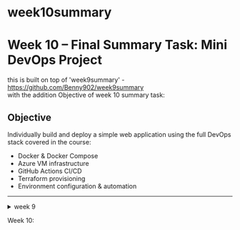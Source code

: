 # week10summary
# Week 10 – Final Summary Task: Mini DevOps Project
this is built on top of 'week9summary' - https://github.com/Benny902/week9summary  
with the addition Objective of week 10 summary task:
## Objective
Individually build and deploy a simple web application using the full DevOps stack covered
in the course:
- Docker & Docker Compose
- Azure VM infrastructure
- GitHub Actions CI/CD
- Terraform provisioning
- Environment configuration & automation

---

<details><summary>week 9</summary>

### GitHubSecrets Required (Settings > Secrets and variables > Actions): 
- VM_SSH_KEY → Contents of the private ~/.ssh/id_rsa file (not the .pub!)
- AZURE_CREDENTIALS → A service principal in JSON format to allow azure/login

<br>

Create `VM_SSH_KEY` with:
```bash
ssh-keygen -t rsa -b 2048
```
- copy the Contents of the private ~/.ssh/id_rsa file (not the .pub!) into the `VM_SSH_KEY` secret

<br>

Create `AZURE_CREDENTIALS` with:
```bash
# to login:
az login --use-device-code

# to see list of accounts associated and verify which is set as default.
az account list --output table

# then create with this: (replaced <SubscriptionId> with mine)
az ad sp create-for-rbac \
  --name "gh-actions" \
  --role contributor \
  --scopes "/subscriptions/<SubscriptionId>" \
  --sdk-auth
```
- copy the entire json output into the `AZURE_CREDENTIALS` secret

---

### Install and Configure Terraform

#### Install terraform
```bash
sudo snap install terraform --classic
```

- check that install successful `terraform -v`

---

### Create initial main.tf and initialize:
```bash
touch main.tf
terraform init
```

### Make Modular main.tf and Define Infrastructure Resources

#### Modular folder structure for modules  

```css
terraform-rg/
├── main.tf
├── variables.tf
├── outputs.tf
└── modules/
    ├── resource_group/
    │   └── main.tf
    │   └── variables.tf
    │   └── outputs.tf
    ├── network/
    │   └── main.tf
    │   └── variables.tf
    │   └── outputs.tf
    └── vm/
        └── main.tf
        └── variables.tf
        └── cloud-init.sh
```

<details> <summary> Root `main.tf`: </summary>

```bash
provider "azurerm" {
  features {}
}

module "rg" {
  source   = "./modules/resource_group"
  name     = "devops-week9-rg"
  location = var.location
}

module "network" {
  source  = "./modules/network"
  rg_name = module.rg.name
  location = var.location
}

module "vm" {
  source           = "./modules/vm"
  rg_name          = module.rg.name
  location         = var.location
  vm_name          = var.vm_name
  admin_username   = var.admin_username
  ssh_public_key   = var.ssh_public_key
  nic_id           = module.network.nic_id
  public_ip_dep    = module.network

  depends_on = [module.network]
}
```
</details>

<details> <summary> Root `variables.tf`: </summary>

```bash
variable "location" {
  default = "West Europe"
}

variable "vm_name" {
  default = "week9vm"
}

variable "admin_username" {
  default = "azureuser"
}

variable "ssh_public_key" {}
```
</details>

<details> <summary> Root `outputs.tf`: </summary>

```bash
# Resource Group Outputs
output "rg_name" {
  value = module.rg.name
}

output "rg_location" {
  value = module.rg.location
}

output "rg_id" {
  value = module.rg.id
}

# Network Outputs
output "nic_id" {
  value = module.network.nic_id
}

output "public_ip_address" {
  value = module.network.public_ip
}
```
</details>

<details> <summary>  `modules/resource_group/main.tf` </summary>
```bash
resource "azurerm_resource_group" "devops_rg" {
  name     = var.name
  location = var.location
}
```
</details>

<details> <summary>  `modules/resource_group/variables.tf` </summary>

```bash
variable "name" {}
variable "location" {}
```
</details>

<details> <summary> `modules/resource_group/outputs.tf` </summary>

```bash
output "name" {
  value = azurerm_resource_group.devops_rg.name
}

output "location" {
  value = azurerm_resource_group.devops_rg.location
}

output "id" {
  value = azurerm_resource_group.devops_rg.id
}
```
</details>

<details> <summary> `modules/network/main.tf` </summary>

```bash
resource "azurerm_virtual_network" "vnet" {
  name                = "week9-vnet"
  address_space       = ["10.0.0.0/16"]
  location            = var.location
  resource_group_name = var.rg_name
}

resource "azurerm_subnet" "subnet" {
  name                 = "week9-subnet"
  resource_group_name  = var.rg_name
  virtual_network_name = azurerm_virtual_network.vnet.name
  address_prefixes     = ["10.0.1.0/24"]
}

resource "azurerm_network_security_group" "nsg" {
  name                = "week9-nsg"
  location            = var.location
  resource_group_name = var.rg_name

  security_rule {
    name                       = "SSH"
    priority                   = 1001
    direction                  = "Inbound"
    access                     = "Allow"
    protocol                   = "Tcp"
    source_port_range          = "*"
    destination_port_range     = "22"
    source_address_prefix      = "*"
    destination_address_prefix = "*"
  }

  security_rule {
    name                       = "Allow-Backend"
    priority                   = 1002
    direction                  = "Inbound"
    access                     = "Allow"
    protocol                   = "Tcp"
    source_port_range          = "*"
    destination_port_range     = "3000"
    source_address_prefix      = "*"
    destination_address_prefix = "*"
  }

  security_rule {
    name                       = "Allow-Frontend"
    priority                   = 1003
    direction                  = "Inbound"
    access                     = "Allow"
    protocol                   = "Tcp"
    source_port_range          = "*"
    destination_port_range     = "4000"
    source_address_prefix      = "*"
    destination_address_prefix = "*"
  }
}

resource "azurerm_public_ip" "public_ip" {
  name                = "week9-pip"
  location            = var.location
  resource_group_name = var.rg_name
  allocation_method   = "Static"
  sku                 = "Basic"
}

resource "azurerm_network_interface" "nic" {
  name                = "week9-nic"
  location            = var.location
  resource_group_name = var.rg_name

  ip_configuration {
    name                          = "internal"
    subnet_id                     = azurerm_subnet.subnet.id
    private_ip_address_allocation = "Static"
    public_ip_address_id          = azurerm_public_ip.public_ip.id
  }
}

resource "azurerm_subnet_network_security_group_association" "subnet_nsg_assoc" {
  subnet_id                 = azurerm_subnet.subnet.id
  network_security_group_id = azurerm_network_security_group.nsg.id
}
```
</details>

<details> <summary>  `modules/network/variables.tf` </summary>

```bash
variable "location" {}
variable "rg_name" {}
```
</details>

<details> <summary>  `modules/network/outputs.tf` </summary>

```bash
output "nic_id" {
  value = azurerm_network_interface.nic.id
}

output "public_ip" {
  value = azurerm_public_ip.public_ip.ip_address
}
```
</details>

<details> <summary>  `modules/vm/main.tf` </summary>

```bash
resource "azurerm_linux_virtual_machine" "vm" {
  name                  = var.vm_name
  resource_group_name   = var.rg_name
  location              = var.location
  size                  = "Standard_B1ls"
  admin_username        = var.admin_username
  network_interface_ids = [var.nic_id]

  depends_on = [var.public_ip_dep]

  admin_ssh_key {
    username   = var.admin_username
    public_key = var.ssh_public_key
  }

  os_disk {
    caching              = "ReadWrite"
    storage_account_type = "Standard_LRS"
  }

  source_image_reference {
    publisher = "Canonical"
    offer     = "UbuntuServer"
    sku       = "18.04-LTS"
    version   = "latest"
  }

  tags = {
    environment = "dev"
  }

  custom_data = filebase64("${path.module}/cloud-init.sh")
}
```
</details>

<details> <summary>  `modules/vm/variables.tf` </summary>

```bash
variable "vm_name" {}
variable "location" {}
variable "rg_name" {}
variable "admin_username" {}
variable "ssh_public_key" {}
variable "nic_id" {}
variable "public_ip_dep" {}
```
</details>

<details> <summary>  `modules/vm/cloud-init.sh` </summary>
to initialize the vm with docker and docker-compose

```bash
#!/bin/bash
# Update package list
apt-get update -y

# Install Docker
apt-get install -y docker.io

# Enable Docker
systemctl enable docker
systemctl start docker

# Install Docker Compose
curl -L "https://github.com/docker/compose/releases/latest/download/docker-compose-$(uname -s)-$(uname -m)" -o /usr/local/bin/docker-compose
chmod +x /usr/local/bin/docker-compose
ln -s /usr/local/bin/docker-compose /usr/bin/docker-compose
```

</details>


---

## Configure Remote State
### Create Storage Account & Blob Container
```bash
name: Setup Terraform Remote State Storage

on:
  workflow_call:
    inputs:
      storage-account-name:
        required: true
        type: string
      container-name:
        required: true
        type: string
      key:
        required: false
        default: terraform.tfstate
        type: string
      location:
        required: false
        default: westeurope
        type: string
    secrets:
      AZURE_CREDENTIALS:
        required: true

permissions:
  contents: write # required to commit backend.tf

jobs:
  setup-remote-state:
    name: Configure Azure Storage Backend
    runs-on: ubuntu-latest

    steps:
      - name: Checkout repo
        uses: actions/checkout@v3

      - name: Azure Login
        uses: azure/login@v1
        with:
          creds: ${{ secrets.AZURE_CREDENTIALS }}

      - name: Set Resource Group Name
        id: vars
        run: echo "BACKEND_RG=tfstate-backend-rg" >> "$GITHUB_ENV"

      - name: Create Resource Group (for backend only)
        run: |
          az group create \
            --name "$BACKEND_RG" \
            --location "${{ inputs.location }}"

      - name: Create Storage Account (for backend state)
        run: |
          az storage account create \
            --name "${{ inputs.storage-account-name }}" \
            --resource-group "$BACKEND_RG" \
            --location "${{ inputs.location }}" \
            --sku Standard_LRS

      - name: Get Storage Account Key
        id: get-key
        run: |
          ACCOUNT_KEY=$(az storage account keys list \
            --resource-group "$BACKEND_RG" \
            --account-name "${{ inputs.storage-account-name }}" \
            --query '[0].value' -o tsv)
          echo "key=$ACCOUNT_KEY" >> "$GITHUB_OUTPUT"

      - name: Create Blob Container
        run: |
          az storage container create \
            --name "${{ inputs.container-name }}" \
            --account-name "${{ inputs.storage-account-name }}" \
            --account-key "${{ steps.get-key.outputs.key }}" || true

      - name: Generate backend.tf
        run: |
          cat <<EOF > backend.tf
          terraform {
            backend "azurerm" {
              resource_group_name  = "tfstate-backend-rg"
              storage_account_name = "${{ inputs.storage-account-name }}"
              container_name       = "${{ inputs.container-name }}"
              key                  = "${{ inputs.key }}"
            }
          }
          EOF

      - name: Commit and Push backend.tf
        run: |
          git config --global user.name "gh-actions"
          git config --global user.email "github-actions@users.noreply.github.com"
          git add backend.tf
          git commit -m "Add backend.tf for remote state [skip ci]" || echo "No changes to commit"

          BRANCH_NAME=$(echo "${GITHUB_REF#refs/heads/}")
          if [[ "$GITHUB_REF" == refs/heads/* ]]; then
            git push origin HEAD:$GITHUB_REF
          else
            echo "Skipping push — not on a branch."
          fi
```
- which also creates `backend.tf` file based on the created Storage Account

---

## Apply Infrastructure
Apply infrastructure from main `CICD.yml`:
```yml
  deploy-infrastructure:
    needs: setup-remote-state
    uses: ./.github/workflows/terraform-deploy.yml
    with:
      storage-account-name: ${{ needs.setup-remote-state.outputs.storage_account_name }}
    secrets: inherit
```

which calls  
<details> <summary> `terraform-deploy.yml`: </summary>

```yml
  name: Terraform Azure Deployment

  on:
    workflow_call:
      inputs:
        storage-account-name:
          required: true
          type: string
      secrets:
        AZURE_CREDENTIALS:
          required: true
        VM_SSH_KEY:
          required: true

  jobs:
    deploy:
      name: Provision Azure Infrastructure with Terraform
      runs-on: ubuntu-latest

      steps:
        - name: Checkout Repository with latest commit
          uses: actions/checkout@v3
          with:
            fetch-depth: 0

        - name: Azure Login
          uses: azure/login@v1
          with:
            creds: ${{ secrets.AZURE_CREDENTIALS }}

        - name: Set up Terraform
          uses: hashicorp/setup-terraform@v3
          with:
            terraform_version: 1.8.5

        - name: Write SSH Private Key
          run: |
            mkdir -p ~/.ssh
            echo "${{ secrets.VM_SSH_KEY }}" > ~/.ssh/id_rsa
            chmod 600 ~/.ssh/id_rsa

        - name: Derive SSH Public Key
          id: ssh
          run: |
            ssh-keygen -y -f ~/.ssh/id_rsa > ~/.ssh/id_rsa.pub
            echo "ssh_public_key=$(cat ~/.ssh/id_rsa.pub)" >> "$GITHUB_OUTPUT"

        - name: Set Terraform Azure credentials
          run: |
            echo '${{ secrets.AZURE_CREDENTIALS }}' > sp.json
            echo "ARM_CLIENT_ID=$(jq -r .clientId sp.json)" >> $GITHUB_ENV
            echo "ARM_CLIENT_SECRET=$(jq -r .clientSecret sp.json)" >> $GITHUB_ENV
            echo "ARM_SUBSCRIPTION_ID=$(jq -r .subscriptionId sp.json)" >> $GITHUB_ENV
            echo "ARM_TENANT_ID=$(jq -r .tenantId sp.json)" >> $GITHUB_ENV

        - name: Terraform Init
          run: terraform init

        - name: Conditionally Import Resource Group if Not Already in State
          run: |
            RG_NAME="devops-week9-rg"
            SUB_ID="${{ env.ARM_SUBSCRIPTION_ID }}"

            if terraform state list | grep -q "module.rg.azurerm_resource_group.devops_rg"; then
              echo "Resource group already managed in Terraform state. Skipping import."
            else
              EXISTS=$(az group exists --name "$RG_NAME")
              if [ "$EXISTS" == "true" ]; then
                echo "Resource group exists. Importing into Terraform state..."
                terraform import -lock=false module.rg.azurerm_resource_group.devops_rg "/subscriptions/$SUB_ID/resourceGroups/$RG_NAME"
              else
                echo "Resource group does not exist. Terraform will create it during apply."
              fi
            fi

        - name: Terraform Apply
          run: |
            terraform apply -auto-approve \
              -var="ssh_public_key=${{ steps.ssh.outputs.ssh_public_key }}"

        - name: Output Public IP
          run: terraform output public_ip_address
```

What each case means in the `Conditionally Import Resource Group if Not Already in State` step:  
1. if Terraform state contains the RG already
- It skips import and proceeds to terraform apply.

2. if Terraform state does not contain the RG, but it exists in Azure
- It runs terraform import to avoid duplicate resource error during apply.

3. if Terraform state does not contain the RG, and it doesn’t exist in Azure
- No import needed — Terraform will create it during apply.

</details>


### Screenshot of `terraform apply` success :  
![alt text](images/terraform-apply-outputs.png)

## Automatic Deployment and Healthcheck Script

<details> <summary> deploy-webapp.yml </summary>

```yml
name: Deploy WebApp to Azure VM

on:
  workflow_call:
    inputs:
      vm_ip:
        required: true
        type: string
    secrets:
      VM_SSH_KEY:
        required: true

jobs:
  deploy-vm:
    runs-on: ubuntu-latest

    steps:
      - name: Checkout code
        uses: actions/checkout@v3

      - name: Write SSH key
        run: |
          echo "${{ secrets.VM_SSH_KEY }}" > key.pem
          chmod 600 key.pem

      - name: Copy files to VM with rsync
        run: |
          rsync -az --delete --exclude='.git' --exclude='node_modules' -e "ssh -i key.pem -o StrictHostKeyChecking=no" ./ azureuser@${{ inputs.vm_ip }}:/home/azureuser/week9project

      - name: Deploy with docker-compose
        run: |
          ssh -i key.pem -o StrictHostKeyChecking=no azureuser@${{ inputs.vm_ip }} "
            cd /home/azureuser/week9project &&
            sudo docker-compose down --remove-orphans &&
            sudo docker-compose up -d --build
          "

      - name: Healthcheck and get logs
        run: |
          ssh -i key.pem -o StrictHostKeyChecking=no azureuser@${{ inputs.vm_ip }} "
            sudo docker ps
          " > remote_logs.txt

      - name: Upload VM logs
        uses: actions/upload-artifact@v4
        with:
          name: remote-logs
          path: remote_logs.txt

      - name: Cleanup key
        run: rm key.pem
```
</details>

<details> <summary> healthcheck.yml </summary>

```yml
name: healthcheck

on:
  workflow_call:
    outputs:
      ip_status:
        description: "Was the IP made static successfully?"
        value: ${{ jobs.healthcheck.outputs.ip_status }}

jobs:
  healthcheck:
    runs-on: ubuntu-latest
    outputs:
      ip_status: ${{ steps.recheck.outcome }}

    steps:
      - name: Checkout Repo
        uses: actions/checkout@v3

      - name: Azure Login
        uses: azure/login@v1
        with:
          creds: ${{ secrets.AZURE_CREDENTIALS }}

      - name: Get Public IP Name
        id: get_ip_name
        run: |
          IP_NAME=$(az network public-ip list \
            --resource-group devops-week9-rg \
            --query "[0].name" -o tsv)
          echo "IP_NAME=$IP_NAME" >> $GITHUB_ENV

      - name: Make IP Static
        run: |
          az network public-ip update \
            --resource-group devops-week9-rg \
            --name "$IP_NAME" \
            --allocation-method Static

      - name: Get VM Public IP
        id: get_vm_ip
        run: |
          VM_IP=$(az vm show -d -g devops-week9-rg -n week9vm --query publicIps -o tsv)
          echo "VM_IP=$VM_IP" >> $GITHUB_ENV

      - name: Run Initial Healthcheck
        run: |
          echo "Checking http://$VM_IP:3000..." > healthcheck.log
          if curl --fail --silent http://$VM_IP:3000; then
            echo "Initial health check passed" >> healthcheck.log
          else
            echo "Initial health check failed" >> healthcheck.log
            exit 1
          fi
```
</details>

---

## Logging and Documentation
all steps are logged and documented in this file: `deployment_log.md`  
which is being updated automatically after every github Action.

with this step:
```yml
  write-deployment-log:
    needs: post-deploy-week8
    uses: ./.github/workflows/write-deployment-log.yml
    secrets: inherit
```

<details> <summary>`write-deployment-log.yml` </summary>

```yml
name: Write Deployment Log

on:
  workflow_dispatch:
  workflow_call:

permissions:
  contents: write # need this to be able to 'push' to the repo (to update the log file)

jobs:
  log:
    runs-on: ubuntu-latest

    steps:
      - name: Checkout repo
        uses: actions/checkout@v3

      - name: Azure Login
        uses: azure/login@v1
        with:
          creds: ${{ secrets.AZURE_CREDENTIALS }}

      - name: Get VM Info (IP, Region, Size, Image)
        id: vm_info
        run: |
          VM_JSON=$(az vm show -g devops-week9-rg -n week9vm)
          echo "VM_IP=$(echo $VM_JSON | jq -r '.publicIps')" >> $GITHUB_ENV
          echo "VM_LOCATION=$(echo $VM_JSON | jq -r '.location')" >> $GITHUB_ENV
          echo "VM_SIZE=$(echo $VM_JSON | jq -r '.hardwareProfile.vmSize')" >> $GITHUB_ENV
          echo "VM_IMAGE=$(echo $VM_JSON | jq -r '.storageProfile.imageReference.offer') $(echo $VM_JSON | jq -r '.storageProfile.imageReference.sku')" >> $GITHUB_ENV

      - name: Create and Append deployment_log.md
        run: |
          TIMESTAMP=$(TZ="Etc/GMT-3" date +"%Y-%m-%d %H:%M:%S")

          echo "Appending new deployment log entry..."

          cat <<EOF >> deployment_log.md

          ---

          ## Deployment Entry - $TIMESTAMP

          **Public IP:** $VM_IP  
          **Region:** $VM_LOCATION  
          **VM Size:** $VM_SIZE  
          **Image:** $VM_IMAGE

          ### Azure CLI Commands Used
          - az login --use-device-code
          - az group create --name devops-week9-rg --location $VM_LOCATION
          - az vm create --resource-group devops-week9-rg --name week9vm --image $VM_IMAGE --size $VM_SIZE ...
          - az network public-ip update --allocation-method Static
          - az vm open-port --port 22 ...
          - scp ./ to VM
          - docker-compose up -d

          ### Deployment Method
          - GitHub Actions CI/CD (via deploy-vm.yml)

          ### Healthcheck
          - curl http://$VM_IP:3000

          ### Reboot Test
          - App recovered after reboot

          ### Browser Compatibility
          - Chrome
          - Firefox
          - Mobile
          EOF

      - name: Commit and push updated deployment_log.md
        run: |
          git config --global user.name "gh-actions"
          git config --global user.email "github-actions@users.noreply.github.com"
          git add deployment_log.md
          git commit -m "Update deployment_log.md [skip ci]" || echo "No changes to commit"

          BRANCH_NAME=$(echo "${GITHUB_REF#refs/heads/}")
          if [[ "$GITHUB_REF" == refs/heads/* ]]; then
            echo "Pushing to branch $BRANCH_NAME..."
            git push origin HEAD:$GITHUB_REF
          else
            echo "Not a branch (probably a tag or detached head), skipping push."
          fi
```
</details>

### example of latest push deployment log :

https://github.com/Benny902/week9summary/blob/main/deployment_log.md

![alt text](images/deployment-log.png)



---

## Resilience Test
This workflow reboots the VM via SSH, waits, then checks if the app is reachable via curl
reboot-check.yml, it is not run automaticaly in the cicd, it can be run individualy in the github actions:

<details> <summary> reboot-check.yml </summary>

```yml
name: Reboot and Healthcheck

on:
  workflow_dispatch:

jobs:
  get-vm-ip:
    uses: ./.github/workflows/get-ip.yml
    secrets: inherit

  reboot-test:
    needs: get-vm-ip
    runs-on: ubuntu-latest

    steps:
      - name: Write SSH key
        run: |
          echo "${{ secrets.VM_SSH_KEY }}" > ~/.ssh/id_rsa
          chmod 600 ~/.ssh/id_rsa

      - name: Reboot VM via SSH
        run: |
          ssh -o StrictHostKeyChecking=no -i ~/.ssh/id_rsa azureuser@${{ needs.get-vm-ip.outputs.vm_ip }} "sudo reboot" || true
          echo "Waiting 90s for reboot..."
          sleep 90

      - name: Health Check After Reboot
        run: |
          echo "Rechecking app at http://${{ needs.get-vm-ip.outputs.vm_ip }}:3000" > reboot-healthcheck.log
          if curl --fail --silent http://${{ needs.get-vm-ip.outputs.vm_ip }}:3000; then
            echo "App came back online" >> reboot-healthcheck.log
          else
            echo "App failed after reboot" >> reboot-healthcheck.log
            exit 1
          fi

      - name: Upload Healthcheck Result
        uses: actions/upload-artifact@v4
        with:
          name: reboot-healthcheck-log
          path: reboot-healthcheck.log
```
</details>

<br>

Reboot check: https://github.com/Benny902/week9summary/actions/runs/16027810765  
![alt text](images/reboot-vm.png)

<br>

Before and after VM reboot:

![alt text](images/before-after.png)

---

## User Experience and Validation

http://20.224.96.1:4000/

</details>

Week 10: